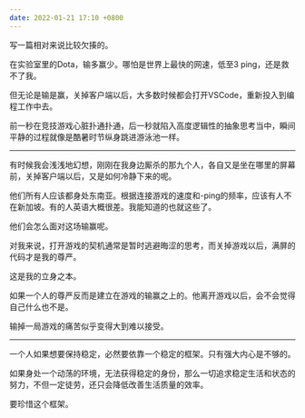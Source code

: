 ```yaml
---
date: 2022-01-21 17:10 +0800
---
```

<!-- more -->

写一篇相对来说比较欠揍的。

在实验室里的Dota，输多赢少。哪怕是世界上最快的网速，低至3 ping，还是救不了我。

但无论是输是赢，关掉客户端以后，大多数时候都会打开VSCode，重新投入到编程工作中去。

前一秒在竞技游戏心脏扑通扑通，后一秒就陷入高度逻辑性的抽象思考当中，瞬间平静的过程就像是酷暑时节纵身跳进游泳池一样。

----

有时候我会浅浅地幻想，刚刚在我身边厮杀的那九个人，各自又是坐在哪里的屏幕前，关掉客户端以后，又是如何冷静下来的呢。

他们所有人应该都身处东南亚。根据连接游戏的速度和-ping的频率，应该有人不在新加坡。有的人英语大概很差。我能知道的也就这些了。

他们会怎么面对这场输赢呢。

对我来说，打开游戏的契机通常是暂时逃避晦涩的思考，而关掉游戏以后，满屏的代码才是我的尊严。

这是我的立身之本。

如果一个人的尊严反而是建立在游戏的输赢之上的。他离开游戏以后，会不会觉得自己什么也不是。

输掉一局游戏的痛苦似乎变得大到难以接受。

----

一个人如果想要保持稳定，必然要依靠一个稳定的框架。只有强大内心是不够的。

如果身处一个动荡的环境，无法获得稳定的身份，那么一切追求稳定生活和状态的努力，不但一定徒劳，还只会降低改善生活质量的效率。

要珍惜这个框架。
